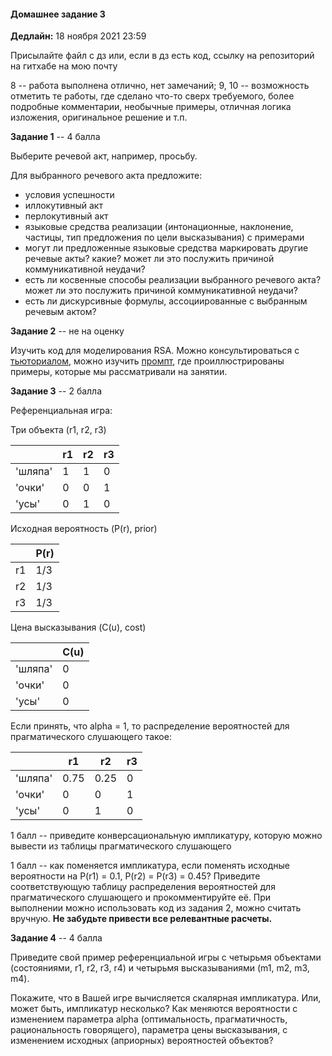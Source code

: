 #### Домашнее задание 3

**Дедлайн:** 18 ноября 2021 23:59

Присылайте файл с дз или, если в дз есть код, ссылку на репозиторий на гитхабе на мою почту

8 -- работа выполнена отлично, нет замечаний; 9, 10 -- возможность отметить те работы, где сделано что-то сверх требуемого, более подробные комментарии, необычные примеры, отличная логика изложения, оригинальное решение и т.п.

**Задание 1** -- 4 балла

Выберите речевой акт, например, просьбу.

Для выбранного речевого акта предложите:

+ условия успешности
+ иллокутивный акт
+ перлокутивный акт
+ языковые средства реализации (интонационные, наклонение, частицы, тип предложения по цели высказывания) с примерами
+ могут ли предложенные языковые средства маркировать другие речевые акты? какие? может ли это послужить причиной коммуникативной неудачи?
+ есть ли косвенные способы реализации выбранного речевого акта? может ли это послужить причиной коммуникативной неудачи?
+ есть ли дискурсивные формулы, ассоциированные с выбранным речевым актом?

**Задание 2** -- не на оценку

Изучить код для моделирования RSA. Можно консультироваться с [тьюториалом](https://www.problang.org/chapters/01-introduction.html), можно изучить [промпт](https://github.com/dashapopova/FunctionalModelsCompLing/blob/main/HWs/HW3/RSA_prompt.ipynb), где проиллюстрированы примеры, которые мы рассматривали на занятии.

**Задание 3** -- 2 балла

Референциальная игра:

Три объекта (r1, r2, r3)

|        | r1         | r2  | r3 |
| ------------- |-------------| -----|------|
| 'шляпа'    | 1 | 1 | 0 |
| 'очки'     | 0     |   0 | 1|
| 'усы' | 0      |    1 | 0|

Исходная вероятность (P(r), prior)

|        | P(r)|
| ------------- |-------------|
| r1    | 1/3 | 
| r2     | 1/3     |  
| r3 | 1/3      |   

Цена высказывания (C(u), cost)

|        | C(u)|
| ------------- |-------------|
| 'шляпа'   | 0 | 
| 'очки'     | 0     |  
| 'усы' | 0      |   

Если принять, что alpha = 1, то распределение вероятностей для прагматического слушающего такое:

|        | r1         | r2  | r3 |
| ------------- |-------------| -----|------|
| 'шляпа'    | 0.75 | 0.25 | 0 |
| 'очки'     | 0     |   0 | 1|
| 'усы' | 0      |    1 | 0|

1 балл -- приведите конверсациональную импликатуру, которую можно вывести из таблицы прагматического слушающего

1 балл -- как поменяется импликатура, если поменять исходные вероятности на P(r1) = 0.1, P(r2) = P(r3) = 0.45? Приведите соответствующую таблицу распределения вероятностей для прагматического слушающего и прокомментируйте её. При выполнении можно использовать код из задания 2, можно считать вручную. **Не забудьте привести все релевантные расчеты.**

**Задание 4** -- 4 балла

Приведите свой пример референциальной игры с четырьмя объектами (состояниями, r1, r2, r3, r4) и четырьмя высказываниями (m1, m2, m3, m4).

Покажите, что в Вашей игре вычисляется скалярная импликатура. Или, может быть, импликатур несколько? Как меняются вероятности с изменением параметра alpha (оптимальность, прагматичность, рациональность говорящего), параметра цены высказывания, с изменением исходных (априорных) вероятностей объектов?
